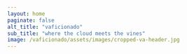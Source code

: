 ```yaml
---
layout: home
paginate: false
alt_title: "vaficionado"
sub_title: "where the cloud meets the vines"
image: /vaficionado/assets/images/cropped-va-header.jpg
---
```

